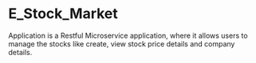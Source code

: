 # E_Stock_Market
Application is a Restful Microservice application, where it allows users to manage the stocks like create, view stock price details and company details.
